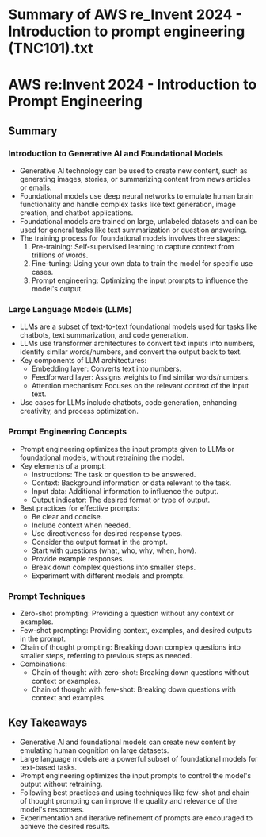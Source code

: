 # Summary of AWS re_Invent 2024 - Introduction to prompt engineering (TNC101).txt

# AWS re:Invent 2024 - Introduction to Prompt Engineering

## Summary

### Introduction to Generative AI and Foundational Models

- Generative AI technology can be used to create new content, such as generating images, stories, or summarizing content from news articles or emails.
- Foundational models use deep neural networks to emulate human brain functionality and handle complex tasks like text generation, image creation, and chatbot applications.
- Foundational models are trained on large, unlabeled datasets and can be used for general tasks like text summarization or question answering.
- The training process for foundational models involves three stages:
  1. Pre-training: Self-supervised learning to capture context from trillions of words.
  2. Fine-tuning: Using your own data to train the model for specific use cases.
  3. Prompt engineering: Optimizing the input prompts to influence the model's output.

### Large Language Models (LLMs)

- LLMs are a subset of text-to-text foundational models used for tasks like chatbots, text summarization, and code generation.
- LLMs use transformer architectures to convert text inputs into numbers, identify similar words/numbers, and convert the output back to text.
- Key components of LLM architectures:
  - Embedding layer: Converts text into numbers.
  - Feedforward layer: Assigns weights to find similar words/numbers.
  - Attention mechanism: Focuses on the relevant context of the input text.
- Use cases for LLMs include chatbots, code generation, enhancing creativity, and process optimization.

### Prompt Engineering Concepts

- Prompt engineering optimizes the input prompts given to LLMs or foundational models, without retraining the model.
- Key elements of a prompt:
  - Instructions: The task or question to be answered.
  - Context: Background information or data relevant to the task.
  - Input data: Additional information to influence the output.
  - Output indicator: The desired format or type of output.
- Best practices for effective prompts:
  - Be clear and concise.
  - Include context when needed.
  - Use directiveness for desired response types.
  - Consider the output format in the prompt.
  - Start with questions (what, who, why, when, how).
  - Provide example responses.
  - Break down complex questions into smaller steps.
  - Experiment with different models and prompts.

### Prompt Techniques

- Zero-shot prompting: Providing a question without any context or examples.
- Few-shot prompting: Providing context, examples, and desired outputs in the prompt.
- Chain of thought prompting: Breaking down complex questions into smaller steps, referring to previous steps as needed.
- Combinations:
  - Chain of thought with zero-shot: Breaking down questions without context or examples.
  - Chain of thought with few-shot: Breaking down questions with context and examples.

## Key Takeaways

- Generative AI and foundational models can create new content by emulating human cognition on large datasets.
- Large language models are a powerful subset of foundational models for text-based tasks.
- Prompt engineering optimizes the input prompts to control the model's output without retraining.
- Following best practices and using techniques like few-shot and chain of thought prompting can improve the quality and relevance of the model's responses.
- Experimentation and iterative refinement of prompts are encouraged to achieve the desired results.